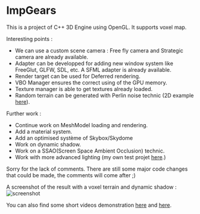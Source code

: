 # ImpGears

This is a project of C++ 3D Engine using OpenGL. It supports voxel map.

Interesting points :
- We can use a custom scene camera : Free fly camera and Strategic camera are already available.
- Adapter can be developped for adding new window system like FreeGlut, GLFW, SDL, etc. A SFML adapter is already available.
- Render target can be used for Deferred rendering.
- VBO Manager ensures the correct using of the GPU memory.
- Texture manager is able to get textures already loaded.
- Random terrain can be generated with Perlin noise technic (2D example [here](https://www.dropbox.com/s/wchzmdgojrvp1mz/infinite-perlin.avi?dl=0)). 

Further work :
- Continue work on MeshModel loading and rendering.
- Add a material system.
- Add an optimised système of Skybox/Skydome
- Work on dynamic shadow.
- Work on a SSAO(Screen Space Ambient Occlusion) technic.
- Work with more advanced lighting (my own test projet [here](https://www.dropbox.com/s/0q6zmvcgw8a06o2/normal-mapping.avi?dl=0).)

Sorry for the lack of comments. There are still some major code changes that could be made, the comments will come after ;)

A screenshot of the result with a voxel terrain and dynamic shadow :
![screenshot](http://uprapide.com/images/Lut1n/impgears22012015.png "Screenshot of the result")

You can also find some short videos demonstration [here](https://www.dropbox.com/s/46u9sc8ovv2soy0/3d-engine.avi?dl=0) and [here](https://www.dropbox.com/s/7l09s7f07hehs3l/voxel-video.mp4?dl=0).
